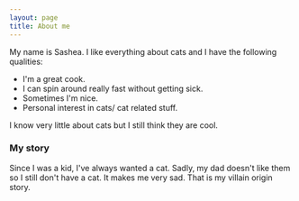 ```yaml
---
layout: page
title: About me
---
```


My name is Sashea. I like everything about cats and I have the following qualities:

- I'm a great cook.
- I can spin around really fast without getting sick.
- Sometimes I'm nice.
- Personal interest in cats/ cat related stuff.


I know very little about cats but I still think they are cool.

### My story

Since I was a kid, I've always wanted a cat. Sadly, my dad doesn't like them so I still don't have a cat. It makes me very sad. That is my villain origin story.
